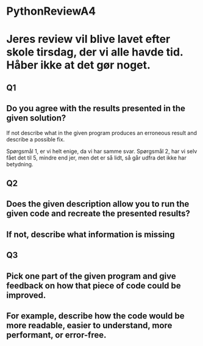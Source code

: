 # PythonReviewA4

# Jeres review vil blive lavet efter skole tirsdag, der vi alle havde tid. Håber ikke at det gør noget.
## Q1
## Do you agree with the results presented in the given solution?
If not describe what in the given program produces an erroneous result and describe a possible fix.

Spørgsmål 1, er vi helt enige, da vi har samme svar.
Spørgsmål 2, har vi selv fået det til 5, mindre end jer, men det er så lidt, så går udfra det ikke har betydning.

## Q2
## Does the given description allow you to run the given code and recreate the presented results?
## If not, describe what information is missing


## Q3
## Pick one part of the given program and give feedback on how that piece of code could be improved.
## For example, describe how the code would be more readable, easier to understand, more performant, or error-free.
